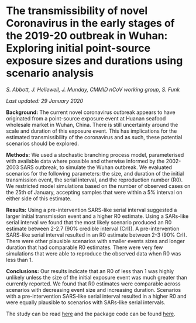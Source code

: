 # The transmissibility of novel Coronavirus in the early stages of the 2019-20 outbreak in Wuhan: Exploring initial point-source exposure sizes and durations using scenario analysis

*S. Abbott, J. Hellewell, J. Munday, CMMID nCoV working group, S. Funk*

*Last updated: 29 January 2020*

**Background:** The current novel coronavirus outbreak appears to have originated from a point-source exposure event at Huanan seafood wholesale market in Wuhan, China. There is still uncertainty around the scale and duration of this exposure event. This has implications for the estimated transmissibility of the coronavirus and as such, these potential scenarios should be explored.

**Methods:** We used a stochastic branching process model, parameterised with available data where possible and otherwise informed by the 2002-2003 SARS outbreak, to simulate the Wuhan outbreak. We evaluated scenarios for the following parameters: the size, and duration of the initial transmission event, the serial interval, and the reproduction number (R0). We restricted model simulations based on the number of observed cases on the 25th of January, accepting samples that were within a 5% interval on either side of this estimate.

**Results:** Using a pre-intervention SARS-like serial interval suggested a larger initial transmission event and a higher R0 estimate. Using a SARs-like serial interval we found that the most likely scenario produced an R0 estimate between 2-2.7 (90% credible interval (CrI)). A pre-intervention SARS-like serial interval resulted in an R0 estimate between 2-3 (90% CrI). There were other plausible scenarios with smaller events sizes and longer duration that had comparable R0 estimates. There were very few simulations that were able to reproduce the observed data when R0 was less than 1.

**Conclusions:** Our results indicate that an R0 of less than 1 was highly unlikely unless the size of the initial exposure event was much greater than currently reported. We found that R0 estimates were comparable across scenarios with decreasing event size and increasing duration. Scenarios with a pre-intervention SARS-like serial interval resulted in a higher R0 and were equally plausible to scenarios with SARs-like serial intervals.


The study can be read [here](https://epiforecasts.io/WuhanSeedingVsTransmission/articles/output.html) and the package code can be found [here](https://github.com/epiforecasts/WuhanSeedingVsTransmission).
